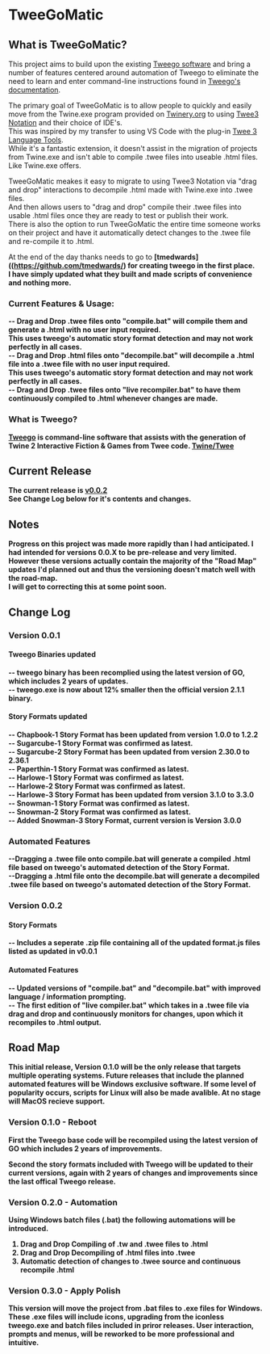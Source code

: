 # TweeGoMatic

## What is TweeGoMatic?
This project aims to build upon the existing [Tweego software](https://github.com/tmedwards/tweego/) and bring a number of features centered around automation of Tweego to eliminate the need to learn and enter command-line instructions found in [Tweego's documentation](http://www.motoslave.net/tweego/docs/).

The primary goal of TweeGoMatic is to allow people to quickly and easily move from the Twine.exe program provided on [Twinery.org](twinery.org) to using [Twee3 Notation](https://github.com/iftechfoundation/twine-specs/blob/master/twee-3-specification.md) and their choice of IDE's. <br>
This was inspired by my transfer to using VS Code with the plug-in [Twee 3 Language Tools](https://marketplace.visualstudio.com/items?itemName=cyrusfirheir.twee3-language-tools). <br>
While it's a fantastic extension, it doesn't assist in the migration of projects from Twine.exe and isn't able to compile .twee files into useable .html files. Like Twine.exe offers. <br>

TweeGoMatic meakes it easy to migrate to using Twee3 Notation via "drag and drop" interactions to decompile .html made with Twine.exe into .twee files. <br>
And then allows users to "drag and drop" compile their .twee files into usable .html files once they are ready to test or publish their work. <br>
There is also the option to run TweeGoMatic the entire time someone works on their project and have it automatically detect changes to the .twee file and re-compile it to .html.

At the end of the day thanks needs to go to <b>[tmedwards]((https://github.com/tmedwards/)<b> for creating tweego in the first place. <br>
I have simply updated what they built and made scripts of convenience and nothing more.


### Current Features & Usage:
-- Drag and Drop .twee files onto "compile.bat" will compile them and generate a .html with no user input required. <br>
This uses tweego's automatic story format detection and may not work perfectly in all cases. <br>
-- Drag and Drop .html files onto "decompile.bat" will decompile a .html file into a .twee file with no user input required. <br>
This uses tweego's automatic story format detection and may not work perfectly in all cases. <br>
-- Drag and Drop .twee files onto "live recompiler.bat" to have them continuously compiled to .html whenever changes are made.


### What is Tweego?
[Tweego](https://github.com/tmedwards/tweego/) is command-line software that assists with the generation of Twine 2 Interactive Fiction & Games from Twee code. [Twine/Twee](http://twinery.org/)

## Current Release
The current release is [v0.0.2](https://github.com/TheBlueJester/TweeGoMatic/releases/tag/v0.0.2) <br>
See Change Log below for it's contents and changes.

## Notes
Progress on this project was made more rapidly than I had anticipated. I had intended for versions 0.0.X to be pre-release and very limited. <br>
However these versions actually contain the majority of the "Road Map" updates I'd planned out and thus the versioning doesn't match well with the road-map. <br>
I will get to correcting this at some point soon. <br>

## Change Log

### Version 0.0.1

#### Tweego Binaries updated
-- tweego binary has been recomplied using the latest version of GO, which includes 2 years of updates. <br>
-- tweego.exe is now about 12% smaller then the official version 2.1.1 binary. <br>

#### Story Formats updated
-- Chapbook-1 Story Format has been updated from version 1.0.0 to 1.2.2 <br>
-- Sugarcube-1 Story Format was confirmed as latest. <br>
-- Sugarcube-2 Story Format has been updated from version 2.30.0 to 2.36.1 <br>
-- Paperthin-1 Story Format was confirmed as latest. <br>
-- Harlowe-1 Story Format was confirmed as latest. <br>
-- Harlowe-2 Story Format was confirmed as latest. <br>
-- Harlowe-3 Story Format has been updated from version 3.1.0 to 3.3.0 <br>
-- Snowman-1 Story Format was confirmed as latest. <br>
-- Snowman-2 Story Format was confirmed as latest. <br>
-- Added Snowman-3 Story Format, current version is Version 3.0.0 <br>

### Automated Features
--Dragging a .twee file onto compile.bat will generate a compiled .html file based on tweego's automated detection of the Story Format. <br>
--Dragging a .html file onto the decompile.bat will generate a decompiled .twee file based on tweego's automated detection of the Story Format. <br>

### Version 0.0.2

#### Story Formats
-- Includes a seperate .zip file containing all of the updated format.js files listed as updated in v0.0.1 <br>

#### Automated Features
-- Updated versions of "compile.bat" and "decompile.bat" with improved language / information prompting. <br>
-- The first edition of "live compiler.bat" which takes in a .twee file via drag and drop and continuously monitors for changes, upon which it recompiles to .html output.


## Road Map

This initial release, Version 0.1.0 will be the only release that targets multiple operating systems. 
Future releases that include the planned automated features will be Windows exclusive software.
If some level of popularity occurs, scripts for Linux will also be made avalible. 
At no stage will MacOS recieve support.

### Version 0.1.0 - Reboot
First the Tweego base code will be recompiled using the latest version of GO which includes 2 years of improvements.

Second the story formats included with Tweego will be updated to their current versions, again with 2 years of changes and improvements since the last offical Tweego release.

### Version 0.2.0 - Automation
Using Windows batch files (.bat) the following automations will be introduced.
1) Drag and Drop Compiling of .tw and .twee files to .html
2) Drag and Drop Decompiling of .html files into .twee
3) Automatic detection of changes to .twee source and continuous recompile .html

### Version 0.3.0 - Apply Polish
This version will move the project from .bat files to .exe files for Windows.
These .exe files will include icons, upgrading from the iconless tweego.exe and batch files included in priror releases. 
User interaction, prompts and menus, will be reworked to be more professional and intuitive.
